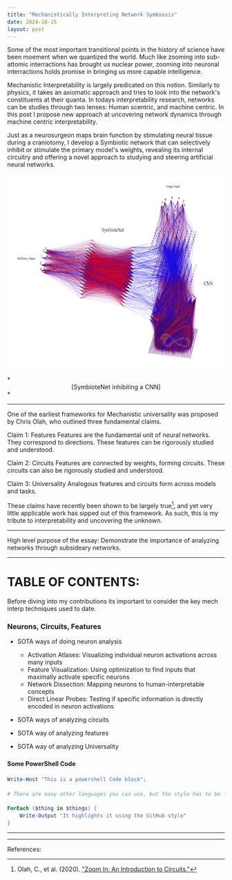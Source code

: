```yaml
---
title: "Mechanistically Interpreting Network Symbiosis"
date: 2024-10-15
layout: post
---
```


Some of the most important transitional points in the history of science have been moement when we quantized the world. Much like zooming into sub-attomic interractions has brought us nuclear power, zooming into neuronal interractions holds promise in bringing us more capable intelligence.

Mechanistic Interpretability is largely predicated on this notion. Similarly to physics, it takes an axiomatic approach and tries to look into the network's constituents at their quanta.
In todays interpretability research, networks can be studies through two lenses: Human scentric, and machine centric. In this post I propose new approach at uncovering network dynamics through machine centric interpretability.

Just as a neurosurgeon maps brain function by stimulating neural tissue during a craniotomy, I develop a Symbiotic network that can selectively inhibit or stimulate the primary model's weights, revealing its internal circuitry and offering a novel approach to studying and steering artificial neural networks.


<!-- width 750 is the perfect width for the blogs. height should be ~400 -->
<p align="center"><img src="../images/SymbioteNet.png" alt="Alt text" width="750" height="450" style="border-radius: 10px;"></p>
*<center>[SymbioteNet inhibiting a CNN]</center>*


---

One of the earliest frameworks for Mechanistic universality was proposed by Chris Olah, who outlined three fundamental claims.

Claim 1: Features
Features are the fundamental unit of neural networks. They correspond to directions. These features can be rigorously studied and understood.

Claim 2: Circuits
Features are connected by weights, forming circuits.
These circuits can also be rigorously studied and understood.

Claim 3: Universality
Analogous features and circuits form across models and tasks.

These claims have recently been shown to be largely true[^1], and yet very little applicable work has sipped out of this framework.
As such, this is my tribute to interpretability and uncovering the unknown.  

---

High level purpose of the essay: Demonstrate the importance of analyzing networks through subsideary networks. 

---
# TABLE OF CONTENTS:
Before diving into my contributions its important to consider the key mech interp techniques used to date. 




### Neurons, Circuits, Features
- SOTA ways of doing neuron analysis
  - Activation Atlases: Visualizing individual neuron activations across many inputs
  - Feature Visualization: Using optimization to find inputs that maximally activate specific neurons
  - Network Dissection: Mapping neurons to human-interpretable concepts
  - Direct Linear Probes: Testing if specific information is directly encoded in neuron activations




- SOTA ways of analyzing circuits
- SOTA way of analyzing features 
- SOTA way of analyzing Universality


### 


#### Some PowerShell Code

```powershell
Write-Host "This is a powershell Code block";

# There are many other languages you can use, but the style has to be loaded first

ForEach ($thing in $things) {
    Write-Output "It highlights it using the GitHub style"
}
```



---
---
References:
[^1]: Olah, C., et al. (2020). ["Zoom In: An Introduction to Circuits."](https://distill.pub/2020/circuits/zoom-in/)